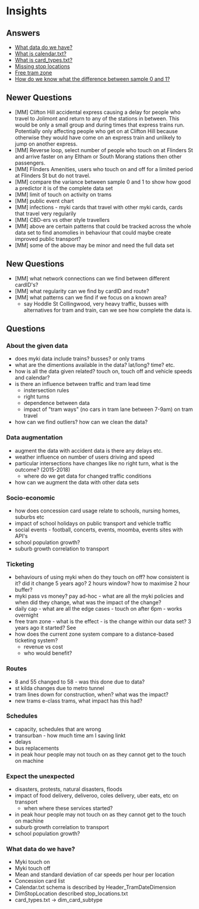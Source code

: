 # Insights

## Answers

  - [What data do we have?](README.md#what-data-do-we-have)
  - [What is calendar.txt?](what_is_calendar_txt.ipynb)
  - [What is card_types.txt?](what_is_card_types_txt.ipynb)
  - [Missing stop locations](missing_stop_locations.md)
  - [Free tram zone](free_tram_zone.md)
  - [How do we know what the difference between sample 0 and 1?](how_samples_are_sampled.md)

## Newer Questions
  - [MM] Clifton Hill accidental express causing a delay for people who travel
    to Jolimont and return to any of the stations in between. This would be
    only a small group and during times that express trains run. Potentially
    only affecting people who get on at Clifton Hill because otherwise they
    would have come on an express train and unlikely to jump on another
    express.
  - [MM] Reverse loop, select number of people who touch on at Flinders St and
    arrive faster on any Eltham or South Morang stations then other passengers.
  - [MM] Flinders Amenities, users who touch on and off for a limited period at
    Flinders St but do not travel.
  - [MM] compare the variance between sample 0 and 1 to show how good a
    predictor it is of the complete data set
  - [MM] limit of touch on activity on trams
  - [MM] public event chart
  - [MM] infections - myki cards that travel with other myki cards, cards that
    travel very regularily
  - [MM] CBD-ers vs other style travellers
  - [MM] above are certain patterns that could be tracked across the whole data
    set to find anomolies in behaviour that could maybe create improved public
    transport?
  - [MM] some of the above may be minor and need the full data set

## New Questions

  - [MM] what network connections can we find between different cardID's?
  - [MM] what regularity can we find by cardID and route?
  - [MM] what patterns can we find if we focus on a known area?
    - say Hoddle St Collingwood, very heavy traffic, busses with alternatives
      for tram and train, can we see how complete the data is.

## Questions

### About the given data

  - does myki data include trains? busses? or only trams
  - what are the dimentions available in the data? lat/long? time? etc.
  - how is all the data given related? touch on, touch off and vehicle speeds and calendar?
  - is there an influence between traffic and tram lead time
    - instersection rules
    - right turns
    - dependence between data
    - impact of "tram ways" (no cars in tram lane between 7-9am) on tram travel
  - how can we find outliers? how can we clean the data?

### Data augmentation

  - augment the data with accident data is there any delays etc.
  - weather influence on number of users driving and speed
  - particular intersections have changes like no right turn, what is the outcome? (2015-2018)
    - where do we get data for changed traffic conditions
  - how can we augment the data with other data sets

### Socio-economic
  - how does concession card usage relate to schools, nursing homes, suburbs etc
  - impact of school holidays on public transport and vehicle traffic
  - social events - football, concerts, events, moomba, events sites with API's
  - school population growth?
  - suburb growth correlation to transport

### Ticketing
  - behaviours of using myki when do they touch on off? how consistent is it? did it change 5 years ago? 2 hours window? how to maximise 2 hour buffer?
  - myki pass vs money? pay ad-hoc - what are all the myki policies and when did they change, what was the impact of the change?
  - daily cap - what are all the edge cases - touch on after 6pm - works overnight
  - free tram zone - what is the effect - is the change within our data set? 3 years ago it started? See [](./)
  - how does the current zone system compare to a distance-based ticketing system?
    - revenue vs cost
    - who would benefit?

### Routes
  - 8 and 55 changed to 58 - was this done due to data?
  - st kilda changes due to metro tunnel
  - tram lines down for construction, when? what was the impact?
  - new trams e-class trams, what impact has this had?

### Schedules
  - capacity, schedules that are wrong
  - transurban - how much time am I saving linkt
  - delays
  - bus replacements
  - in peak hour people may not touch on as they cannot get to the touch on machine

### Expect the unexpected
  - disasters, protests, natural disasters, floods
  - impact of food delivery, deliveroo, coles delivery, uber eats, etc on transport
    - when where these services started?
  - in peak hour people may not touch on as they cannot get to the touch on machine
  - suburb growth correlation to transport
  - school population growth?
  
### What data do we have?

  - Myki touch on
  - Myki touch off
  - Mean and standard deviation of car speeds per hour per location
  - Concession card list
  - Calendar.txt schema is described by Header_TramDateDimension
  - DimStopLocation described stop_locations.txt
  - card_types.txt → dim_card_subtype
